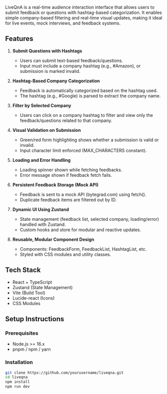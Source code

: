 LiveQnA is a real-time audience interaction interface that allows users to submit feedback or questions with hashtag-based categorization. It enables simple company-based filtering and real-time visual updates, making it ideal for live events, mock interviews, and feedback systems.

Features
--------

1. **Submit Questions with Hashtags**
   - Users can submit text-based feedback/questions.
   - Input must include a company hashtag (e.g., #Amazon), or submission is marked invalid.

2. **Hashtag-Based Company Categorization**
   - Feedback is automatically categorized based on the hashtag used.
   - The hashtag (e.g., #Google) is parsed to extract the company name.

3. **Filter by Selected Company**
   - Users can click on a company hashtag to filter and view only the feedback/questions related to that company.

4. **Visual Validation on Submission**
   - Green/red form highlighting shows whether a submission is valid or invalid.
   - Input character limit enforced (MAX_CHARACTERS constant).

5. **Loading and Error Handling**
   - Loading spinner shown while fetching feedbacks.
   - Error message shown if feedback fetch fails.

6. **Persistent Feedback Storage (Mock API)**
   - Feedback is sent to a mock API (bytegrad.com) using fetch().
   - Duplicate feedback items are filtered out by ID.

7. **Dynamic UI Using Zustand**
   - State management (feedback list, selected company, loading/error) handled with Zustand.
   - Custom hooks and store for modular and reactive updates.

8. **Reusable, Modular Component Design**
   - Components: FeedbackForm, FeedbackList, HashtagList, etc.
   - Styled with CSS modules and utility classes.

Tech Stack
----------

- React + TypeScript
- Zustand (State Management)
- Vite (Build Tool)
- Lucide-react (Icons)
- CSS Modules

Setup Instructions
------------------

### Prerequisites
- Node.js >= 16.x
- pnpm / npm / yarn

### Installation

```bash
git clone https://github.com/yourusername/liveqna.git
cd liveqna
npm install
npm run dev
